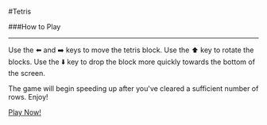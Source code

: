 #Tetris

###How to Play

---

Use the :arrow_left: and :arrow_right: keys to move the tetris block. Use the :arrow_up: key to rotate the blocks. Use the :arrow_down: key to drop the block more quickly towards the bottom of the screen.

The game will begin speeding up after you've cleared a sufficient number of rows. Enjoy!

[Play Now!](http://mtco.github.io/tetris)

